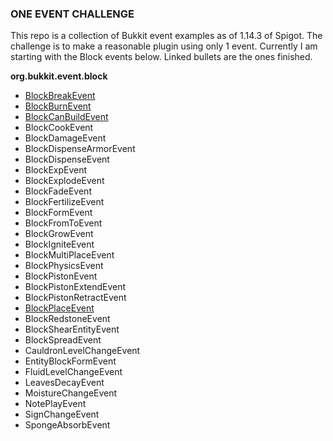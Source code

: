 ### **ONE EVENT CHALLENGE**

This repo is a collection of Bukkit event examples as of 1.14.3 of Spigot. The challenge is to make a reasonable plugin using only 1 event. Currently I am starting with the Block events below. Linked bullets are the ones finished.

**org.bukkit.event.block**
- [BlockBreakEvent](https://github.com/Ugleh/One-Event-Challenge/tree/master/BlockBreakEvent "BlockBreakEvent")
- [BlockBurnEvent](https://github.com/Ugleh/One-Event-Challenge/tree/master/BlockBurnEvent "BlockBurnEvent")
- [BlockCanBuildEvent](https://github.com/Ugleh/One-Event-Challenge/tree/master/BlockCanBuildEvent "BlockCanBuildEvent")
- BlockCookEvent
- BlockDamageEvent
- BlockDispenseArmorEvent
- BlockDispenseEvent
- BlockExpEvent
- BlockExplodeEvent
- BlockFadeEvent
- BlockFertilizeEvent
- BlockFormEvent
- BlockFromToEvent
- BlockGrowEvent
- BlockIgniteEvent
- BlockMultiPlaceEvent
- BlockPhysicsEvent
- BlockPistonEvent
- BlockPistonExtendEvent
- BlockPistonRetractEvent
- [BlockPlaceEvent](https://github.com/Ugleh/One-Event-Challenge/tree/master/BlockPlaceEvent "BlockPlaceEvent")
- BlockRedstoneEvent
- BlockShearEntityEvent
- BlockSpreadEvent
- CauldronLevelChangeEvent
- EntityBlockFormEvent
- FluidLevelChangeEvent
- LeavesDecayEvent
- MoistureChangeEvent
- NotePlayEvent
- SignChangeEvent
- SpongeAbsorbEvent
